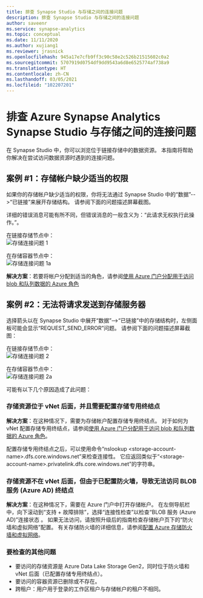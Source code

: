 ```yaml
---
title: 排查 Synapse Studio 与存储之间的连接问题
description: 排查 Synapse Studio 与存储之间的连接问题
author: saveenr
ms.service: synapse-analytics
ms.topic: conceptual
ms.date: 11/11/2020
ms.author: xujiang1
ms.reviewer: jrasnick
ms.openlocfilehash: 945a17e7cfb9ff3c90c58e2c526b21515602c0a2
ms.sourcegitcommit: 5707919d0754df9dd9543a6d8e6525774af738a9
ms.translationtype: HT
ms.contentlocale: zh-CN
ms.lasthandoff: 03/05/2021
ms.locfileid: "102207201"
---
```

# <a name="troubleshoot-connectivity-between-azure-synapse-analytics-synapse-studio-and-storage"></a>排查 Azure Synapse Analytics Synapse Studio 与存储之间的连接问题

在 Synapse Studio 中，你可以浏览位于链接存储中的数据资源。 本指南将帮助你解决在尝试访问数据资源时遇到的连接问题。 

## <a name="case-1-storage-account-lacks-proper-permissions"></a>案例 #1：存储帐户缺少适当的权限

如果你的存储帐户缺少适当的权限，你将无法通过 Synapse Studio 中的“数据”-->“已链接”来展开存储结构。 请参阅下面的问题描述屏幕截图。 

详细的错误消息可能有所不同，但错误消息的一般含义为：“此请求无权执行此操作。”。

在链接存储节点中：  
![存储连接问题 1](media/troubleshoot-synapse-studio-and-storage-connectivity/storage-connectivity-issue-1.png)

在存储容器节点中：  
![存储连接问题 1a](media/troubleshoot-synapse-studio-and-storage-connectivity/storage-connectivity-issue-1a.png)

**解决方案**：若要将帐户分配到适当的角色，请参阅[使用 Azure 门户分配用于访问 blob 和队列数据的 Azure 角色](../../storage/common/storage-auth-aad-rbac-portal.md)


## <a name="case-2-failed-to-send-the-request-to-storage-server"></a>案例 #2：无法将请求发送到存储服务器

选择箭头以在 Synapse Studio 中展开“数据”-->“已链接”中的存储结构时，左侧面板可能会显示“REQUEST_SEND_ERROR”问题。 请参阅下面的问题描述屏幕截图：

在链接存储节点中：  
![存储连接问题 2](media/troubleshoot-synapse-studio-and-storage-connectivity/storage-connectivity-issue-2.png)

在存储容器节点中：  
![存储连接问题 2a](media/troubleshoot-synapse-studio-and-storage-connectivity/storage-connectivity-issue-2a.png)

可能有以下几个原因造成了此问题：

### <a name="the-storage-resource-is-behind-a-vnet-and-a-storage-private-endpoint-needs-to-configure"></a>存储资源位于 vNet 后面，并且需要配置存储专用终结点

**解决方案**：在这种情况下，需要为存储帐户配置存储专用终结点。 对于如何为 vNet 配置存储专用终结点，请参阅[使用 Azure 门户分配用于访问 blob 和队列数据的 Azure 角色](../security/how-to-connect-to-workspace-from-restricted-network.md)。

配置存储专用终结点之后，可以使用命令“nslookup \<storage-account-name\>.dfs.core.windows.net”来检查连接性。 它应返回类似于“\<storage-account-name\>.privatelink.dfs.core.windows.net”的字符串。

### <a name="the-storage-resource-is-not-behind-a-vnet-but-the-blob-service-azure-ad-endpoint-is-not-accessible-due-to-firewall-configured"></a>存储资源不在 vNet 后面，但由于已配置防火墙，导致无法访问 BLOB 服务 (Azure AD) 终结点

**解决方案**：在这种情况下，需要在 Azure 门户中打开存储帐户。 在左侧导航栏中，向下滚动到“支持 + 故障排除”，选择“连接性检查”以检查“BLOB 服务 (Azure AD)”连接状态  。 如果无法访问，请按照升级后的指南检查存储帐户页下的“防火墙和虚拟网络”配置。 有关存储防火墙的详细信息，请参阅[配置 Azure 存储防火墙和虚拟网络](../../storage/common/storage-network-security.md)。

### <a name="other-issues-to-check"></a>要检查的其他问题 

* 要访问的存储资源是 Azure Data Lake Storage Gen2，同时位于防火墙和 vNet 后面（已配置存储专用终结点）。
* 要访问的容器资源已删除或不存在。
* 跨租户：用户用于登录的工作区租户与存储帐户的租户不相同。 


